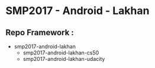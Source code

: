 # SMP2017 - Android - Lakhan

## Repo Framework :

* smp2017-android-lakhan
  * smp2017-android-lakhan-cs50
  * smp2017-android-lakhan-udacity